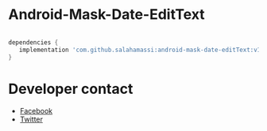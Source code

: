 # Android-Mask-Date-EditText


```gradle

dependencies {
   implementation 'com.github.salahamassi:android-mask-date-editText:v1.0'
}
```


# Developer contact 
   * [Facebook](https://www.facebook.com/profile.php?id=100006656534009)
   * [Twitter](https://twitter.com/salahamassi)
